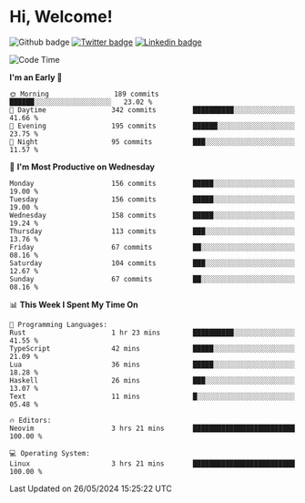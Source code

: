   # Hi, Welcome!
  ![Github badge](https://img.shields.io/github/followers/kraken-afk.svg?style=social&label=Follow&maxAge=2592000)
  [![Twitter badge](https://img.shields.io/badge/-Twitter-00acee?style=flat-square&logo=Twitter&logoColor=white)](https://twitter.com/trshppl)
  [![Linkedin badge](https://img.shields.io/badge/LinkedIn-0077B5?style=flat-square&logo=linkedin&logoColor=white)](https://www.linkedin.com/in/noveanrer)
<!--START_SECTION:waka-->
![Code Time](http://img.shields.io/badge/Code%20Time-223%20hrs%2039%20mins-blue)

**I'm an Early 🐤** 

```text
🌞 Morning                189 commits         ██████░░░░░░░░░░░░░░░░░░░   23.02 % 
🌆 Daytime                342 commits         ██████████░░░░░░░░░░░░░░░   41.66 % 
🌃 Evening                195 commits         ██████░░░░░░░░░░░░░░░░░░░   23.75 % 
🌙 Night                  95 commits          ███░░░░░░░░░░░░░░░░░░░░░░   11.57 % 
```
📅 **I'm Most Productive on Wednesday** 

```text
Monday                   156 commits         █████░░░░░░░░░░░░░░░░░░░░   19.00 % 
Tuesday                  156 commits         █████░░░░░░░░░░░░░░░░░░░░   19.00 % 
Wednesday                158 commits         █████░░░░░░░░░░░░░░░░░░░░   19.24 % 
Thursday                 113 commits         ███░░░░░░░░░░░░░░░░░░░░░░   13.76 % 
Friday                   67 commits          ██░░░░░░░░░░░░░░░░░░░░░░░   08.16 % 
Saturday                 104 commits         ███░░░░░░░░░░░░░░░░░░░░░░   12.67 % 
Sunday                   67 commits          ██░░░░░░░░░░░░░░░░░░░░░░░   08.16 % 
```


📊 **This Week I Spent My Time On** 

```text
💬 Programming Languages: 
Rust                     1 hr 23 mins        ██████████░░░░░░░░░░░░░░░   41.55 % 
TypeScript               42 mins             █████░░░░░░░░░░░░░░░░░░░░   21.09 % 
Lua                      36 mins             █████░░░░░░░░░░░░░░░░░░░░   18.28 % 
Haskell                  26 mins             ███░░░░░░░░░░░░░░░░░░░░░░   13.07 % 
Text                     11 mins             █░░░░░░░░░░░░░░░░░░░░░░░░   05.48 % 

🔥 Editors: 
Neovim                   3 hrs 21 mins       █████████████████████████   100.00 % 

💻 Operating System: 
Linux                    3 hrs 21 mins       █████████████████████████   100.00 % 
```


 Last Updated on 26/05/2024 15:25:22 UTC
<!--END_SECTION:waka-->